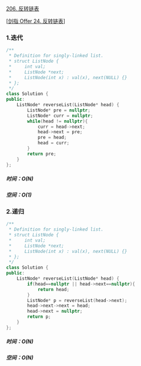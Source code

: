 [206. 反转链表](https://leetcode-cn.com/problems/reverse-linked-list/)

[[剑指 Offer 24. 反转链表](https://leetcode-cn.com/problems/fan-zhuan-lian-biao-lcof/)]

### 1.迭代

~~~c++
/**
 * Definition for singly-linked list.
 * struct ListNode {
 *     int val;
 *     ListNode *next;
 *     ListNode(int x) : val(x), next(NULL) {}
 * };
 */
class Solution {
public:
    ListNode* reverseList(ListNode* head) {
        ListNode* pre = nullptr;
        ListNode* curr = nullptr;
        while(head != nullptr){
            curr = head->next;
            head->next = pre;
            pre = head;
            head = curr;
        }
        return pre;
    }
};
~~~

##### 时间：O(N)

##### 空间：O(1)



### 2.递归

~~~c++
/**
 * Definition for singly-linked list.
 * struct ListNode {
 *     int val;
 *     ListNode *next;
 *     ListNode(int x) : val(x), next(NULL) {}
 * };
 */
class Solution {
public:
    ListNode* reverseList(ListNode* head) {
        if(head==nullptr || head->next==nullptr){
            return head;
        }
        ListNode* p = reverseList(head->next);
        head->next->next = head;
        head->next = nullptr;
        return p;
    }
};
~~~

##### 时间：O(N)

##### 空间：O(N)

